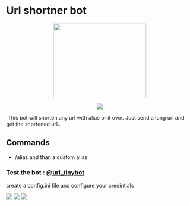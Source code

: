 

# Url shortner bot

<p align="center">
  <a href="https://www.python.org">
    <img src="https://i.imgur.com/wMG9viI.png" height = 200 width = 250>
  </a>
</p>



<p align="center">
  <a href="https://www.python.org">
    <img src="http://ForTheBadge.com/images/badges/made-with-python.svg">
  </a>
</p>	

​	This bot will shorten any url with alias or it own. Just send a long url and get the shortened url..

## Commands 

- /alias and than a custom alias

### Test  the bot : [@url_tinybot](“telegram.me/url_tinybot”)

create a config.ini file and configure your credintials

<p align="middle">

<img src="https://badgen.net/badge/Name/iniyanv/green?icon=awesome&labelColor=black"></a>
<a href="https://telegram.dog/who_am_I_2006"><img src="https://img.shields.io/badge/Telegram-blue.svg?logo=telegram"></a>
<a href="https://github.com/iniyanv"><img src="https://badgen.net/badge/Follow%20on%20/GitHub/80FF00?icon=github&labelColor=black"></a>
<p align="left">
</p>











